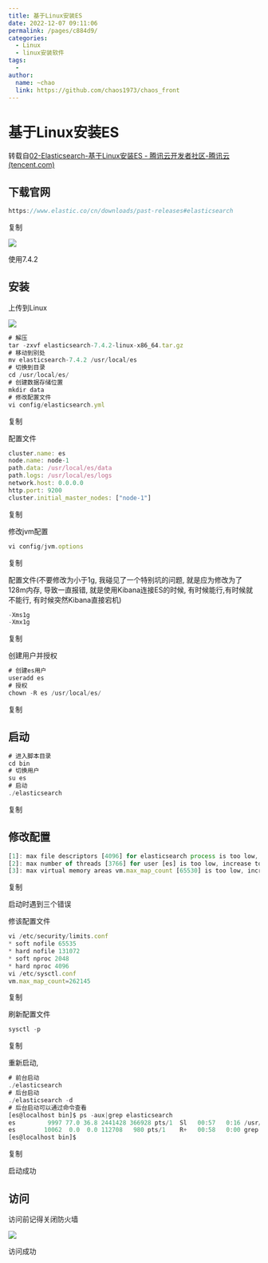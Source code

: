 ```yaml
---
title: 基于Linux安装ES
date: 2022-12-07 09:11:06
permalink: /pages/c884d9/
categories:
  - Linux
  - linux安装软件
tags:
  - 
author: 
  name: ~chao
  link: https://github.com/chaos1973/chaos_front
---
```

# 基于Linux安装ES

转载自[02-Elasticsearch-基于Linux安装ES - 腾讯云开发者社区-腾讯云 (tencent.com)](https://cloud.tencent.com/developer/article/2133012)



## 下载官网

```javascript
https://www.elastic.co/cn/downloads/past-releases#elasticsearch
```

复制

![](https://ask.qcloudimg.com/http-save/yehe-7813369/82d63c327c0bae5d5eb1ba61ca04a9eb.png?imageView2/2/w/1620)

使用7.4.2

## 安装

上传到Linux

![](https://ask.qcloudimg.com/http-save/yehe-7813369/8d58f544a6a7dfb376a2459d5994d573.png?imageView2/2/w/1620)

```javascript
# 解压
tar -zxvf elasticsearch-7.4.2-linux-x86_64.tar.gz
# 移动到别处
mv elasticsearch-7.4.2 /usr/local/es
# 切换到目录
cd /usr/local/es/
# 创建数据存储位置
mkdir data
# 修改配置文件
vi config/elasticsearch.yml
```

复制

配置文件

```javascript
cluster.name: es
node.name: node-1
path.data: /usr/local/es/data
path.logs: /usr/local/es/logs
network.host: 0.0.0.0
http.port: 9200
cluster.initial_master_nodes: ["node-1"]
```

复制

修改jvm配置

```javascript
vi config/jvm.options
```

复制

配置文件(不要修改为小于1g, 我碰见了一个特别坑的问题, 就是应为修改为了128m内存, 导致一直报错, 就是使用Kibana连接ES的时候, 有时候能行,有时候就不能行, 有时候突然Kibana直接宕机)

```javascript
-Xms1g
-Xmx1g
```

复制

创建用户并授权

```javascript
# 创建es用户
useradd es
# 授权
chown -R es /usr/local/es/
```

复制

## 启动

```javascript
# 进入脚本目录
cd bin
# 切换用户
su es
# 启动
./elasticsearch
```

复制

## 修改配置

```javascript
[1]: max file descriptors [4096] for elasticsearch process is too low, increase to at least [65535]
[2]: max number of threads [3766] for user [es] is too low, increase to at least [4096]
[3]: max virtual memory areas vm.max_map_count [65530] is too low, increase to at least [262144]
```

复制

启动时遇到三个错误

修该配置文件

```javascript
vi /etc/security/limits.conf
* soft nofile 65535
* hard nofile 131072
* soft nproc 2048
* hard nproc 4096
vi /etc/sysctl.conf
vm.max_map_count=262145
```

复制

刷新配置文件

```javascript
sysctl -p
```

复制

重新启动,

```javascript
# 前台启动
./elasticsearch
# 后台启动
./elasticsearch -d
# 后台启动可以通过命令查看
[es@localhost bin]$ ps -aux|grep elasticsearch
es         9997 77.0 36.8 2441428 366928 pts/1  Sl   00:57   0:16 /usr/local/es/jdk/bin/java -Xms128m -Xmx128m -XX:+UseConcMarkSweepGC -XX:CMSInitiatingOccupancyFraction=75 -XX:+UseCMSInitiatingOccupancyOnly -Des.networkaddress.cache.ttl=60 -Des.networkaddress.cache.negative.ttl=10 -XX:+AlwaysPreTouch -Xss1m -Djava.awt.headless=true -Dfile.encoding=UTF-8 -Djna.nosys=true -XX:-OmitStackTraceInFastThrow -Dio.netty.noUnsafe=true -Dio.netty.noKeySetOptimization=true -Dio.netty.recycler.maxCapacityPerThread=0 -Dio.netty.allocator.numDirectArenas=0 -Dlog4j.shutdownHookEnabled=false -Dlog4j2.disable.jmx=true -Djava.io.tmpdir=/tmp/elasticsearch-15183704503458131076 -XX:+HeapDumpOnOutOfMemoryError -XX:HeapDumpPath=data -XX:ErrorFile=logs/hs_err_pid%p.log -Xlog:gc*,gc+age=trace,safepoint:file=logs/gc.log:utctime,pid,tags:filecount=32,filesize=64m -Djava.locale.providers=COMPAT -Dio.netty.allocator.type=unpooled -XX:MaxDirectMemorySize=67108864 -Des.path.home=/usr/local/es -Des.path.conf=/usr/local/es/config -Des.distribution.flavor=default -Des.distribution.type=tar -Des.bundled_jdk=true -cp /usr/local/es/lib/* org.elasticsearch.bootstrap.Elasticsearch -d
es        10062  0.0  0.0 112708   980 pts/1    R+   00:58   0:00 grep --color=auto elasticsearch
[es@localhost bin]$
```

复制

启动成功

## 访问

访问前记得关闭防火墙

![](https://ask.qcloudimg.com/http-save/yehe-7813369/212a950c01f071712052c3da35b2a61d.png?imageView2/2/w/1620)

访问成功